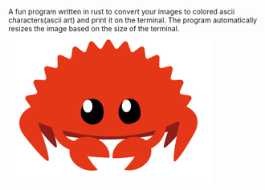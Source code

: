 A fun program written in rust to convert your images to colored ascii characters(ascii art) and print it on the terminal.
The program automatically resizes the image based on the size of the terminal.
<br/>
<img src = "https://github.com/kamalnayan10/image_to_ascii_colored/blob/master/logo.png" alt = "logo" height = "300" align = "center"/>

